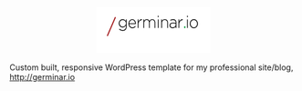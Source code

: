 <p align="center">
<img src="imgs/germinario.png" />
</p>

Custom built, responsive WordPress template for my professional site/blog, http://germinar.io
